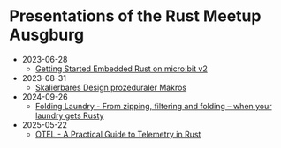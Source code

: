 # Presentations of the Rust Meetup Ausgburg

+ 2023-06-28
  + [Getting Started Embedded Rust on micro:bit v2](./2023-06-28/embedded_rust_microbitv2_presentation/embedded_rust_with_microbit2.pdf)
+ 2023-08-31
  + [Skalierbares Design prozeduraler Makros](<./2023-08-31/Skalierbares Design prozeduraler Makros/presentation.pdf>)
+ 2024-09-26
  + [Folding Laundry - From zipping, filtering and folding – when your laundry gets Rusty](<./2024-09-26/folding-laundry/Chaining.pdf>)
+ 2025-05-22
  + [OTEL - A Practical Guide to Telemetry in Rust](<./2025-05-22/README.md>)
